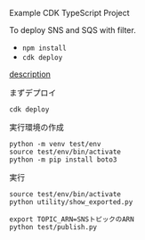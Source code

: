 Example CDK TypeScript Project

To deploy SNS and SQS with filter.

* `npm install`
* `cdk deploy`

[description](https://note.figmentresearch.com/aws/cdksns-filter)

まずデプロイ

```
cdk deploy
```

実行環境の作成

```
python -m venv test/env
source test/env/bin/activate
python -m pip install boto3
```

実行

```
source test/env/bin/activate
python utility/show_exported.py
```

```
export TOPIC_ARN=SNSトピックのARN
python test/publish.py
```